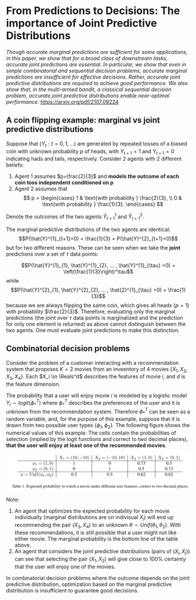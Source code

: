 # From Predictions to Decisions: The importance of Joint Predictive Distributions
*Though accurate marginal predictions are sufficient for some applications, in this paper, we show that for a broad class of downstream tasks, accurate joint predictions are essential. In particular, we show that even in simple combinatorial and sequential decision problems, accurate marginal predictions
are insufficient for effective decisions. Rather, accurate joint predictive distributions are required to achieve good
performance. We also show that, in the multi-armed bandit, a classical sequential decision problem, accurate joint
predictive distributions enable near-optimal performance.*
https://arxiv.org/pdf/2107.09224 
## A coin flipping example: marginal vs joint predictive distributions

Suppose that $(Y_t: t=0,1,...)$ are generated by repeated tosses of a biased coin with unknown probability *p* of heads, with 
$Y_{t+1} = 1$ and $Y_{t+1} = 0$ indicating hads and tails, respectively. 
Consider 2 agents with 2 different beliefs:
1. Agent 1 assumes $p=\frac{2}{3}$ and **models the outcome of each coin toss independent conditioned on p**
2. Agent 2 assumes that 
$$
p = 
\begin{cases} 
1 & \text{with probability } \frac{2}{3}, \\
0 & \text{with probability } \frac{1}{3}.
\end{cases}
$$

Denote the outcomes of the two agents $\hat{Y}^{1}_{t+1}$ and $\hat{Y}^{2}_{t+1}$.

The marginal predictive distributions of the two agents are identical:
$$P(\hat{Y}^{1}_{t+1}=0) = \frac{1}{3} = P(\hat{Y}^{2}_{t+1}=0)$$
but for two different reasons. These can be seen when we take the **joint** predictions over a set of $\tau$ data points:

$$P(\hat{Y}^{1}_{1}, \hat{Y}^{1}_{2}, ... , \hat{Y}^{1}_{\tau} =0) = \left(\frac{1}{3}\right)^\tau$$
while
$$P(\hat{Y}^{2}_{1}, \hat{Y}^{2}_{2}, ... , \hat{2}^{1}_{\tau} =0) = \frac{1}{3}$$
because we are always flipping the same coin, which gives all heads $\left(p=1 \right)$ with probability $\frac{2}{3}$.
Therefore, evaluating only the marginal predictions (the joint over $\tau$ data points is marginalized and the prediction for only one element is returned) as above cannot distinguish between the two agents. One must evaluate joint predictions to make this distinction.

## Combinatorial decision problems
Consider the problem of a customer interacting with a recommendation system that proposes $K=2$ movies from an inveentory of $4$ movies $\{X_1, X_2, X_3, X_4\}$. Each $X_i \in \Reals^d$ describes the features of movie $i$, and $d$ is the feature dimension.

The probability that a user will enjoy movie $i$ is modeled by a logistic model $Y_i \sim logit(\phi^{T}_*)$ where $\phi^{T}_*$ describes the preferences of the user and it is unknown from the recommendation system. Therefore $\phi^{T}_*$ can be seen as a random variable, and, for the purpose of this example, suppose that it is drawn from two possible user types $\{\phi_1, \phi_2\}$. The following figure shows the numerical values of this example. The cells contain the probabilities of selection (implied by the logit functions and correct to two decimal places), **that the user will enjoy at least one of the recommended movies**.

![Table 1 from article](./figures/Screenshot%20from%202024-06-20%2011-48-11.png)

Note:
1. An agent that optimizes the expected probability for each movie individually (marginal distributions are on indivisual $X_i$) will end up recommending the pair $(X_3, X_4)$ to an unknown $\theta \sim Unif(\theta_1, \theta_2)$. With these recommendations, it is still possible that a user might not like either movie. The marginal probability is the bottom line of the table above.
2. An agent that considers the joint predictive distributions (pairs of $(X_i, X_j)$) can see that selecting the pair $(X_1, X_2)$ will give close to 100% certainty that the user will enjoy one of the movies.

In combinatorial decision problems where the outcome depends on the joint predictive distribution, optimization based on the marginal predictive distribution is insufficient to guarantee good decisions.